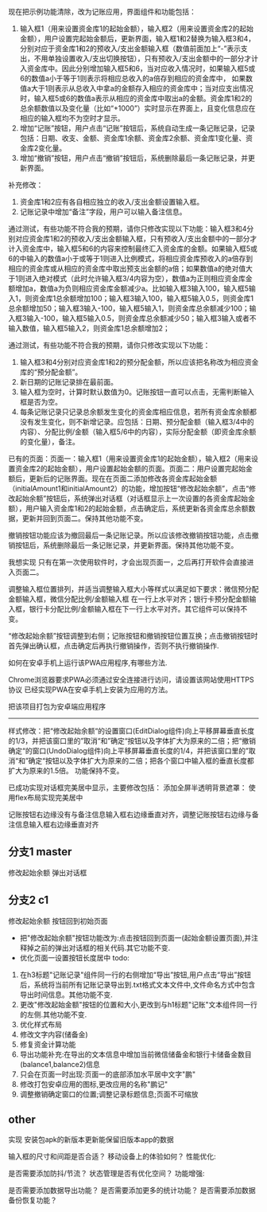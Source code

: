 现在把示例功能清除，改为记账应用，界面组件和功能包括：
1. 输入框1（用来设置资金库1的起始金额），输入框2（用来设置资金库2的起始金额），用户设置完起始金额后，更新界面，输入框1和2替换为输入框3和4，分别对应于资金库1和2的预收入/支出金额输入框（数值前面加上“-”表示支出，不用单独设置收入/支出切换按钮），只有预收入/支出金额中的一部分才计入资金库中。因此分别增加输入框5和6，当对应收入情况时，如果输入框5或6的数值a小于等于1则表示将相应总收入的a倍存到相应的资金库中，
如果数值a大于1则表示从总收入中拿a的金额存入相应的资金库中；当对应支出情况时，输入框5或6的数值a表示从相应的资金库中取出a的金额。资金库1和2的总余额数值以及变化量（比如“+1000”）实时显示在界面上，且变化信息应在相应的输入框均不为空时才显示。
2. 增加“记账”按钮，用户点击“记账”按钮后，系统自动生成一条记账记录，记录包括：日期、收支、金额、资金库1余额、资金库2余额、资金库1变化量、资金库2变化量。 
3. 增加“撤销”按钮，用户点击“撤销”按钮后，系统删除最后一条记账记录，并更新界面。


补充修改：
1. 资金库1和2应有各自相应独立的收入/支出金额设置输入框。
2. 记账记录中增加“备注”字段，用户可以输入备注信息。


通过测试，有些功能不符合我的预期，请你只修改实现以下功能：输入框3和4分别对应资金库1和2的预收入/支出金额输入框，只有预收入/支出金额中的一部分才计入资金库中，输入框5和6的内容来控制最终汇入资金库的金额。如果输入框5或6的中输入的数值a小于或等于1则进入比例模式，将相应资金库预收入的a倍存到相应的资金库或从相应的资金库中取出预支出金额的a倍；如果数值a的绝对值大于1则进入绝对模式（此时允许输入框3/4内容为空），数值a为正则相应资金库金额增加a，数值a为负则相应资金库金额减少a。比如输入框3输入100，输入框5输入1，则资金库1总余额增加100；输入框3输入100，输入框5输入0.5，则资金库1总余额增加50；输入框3输入-100，输入框5输入1，则资金库总余额减少100；输入框3输入-100，输入框5输入0.5，则资金库总余额减少50；输入框3输入或者不输入数值，输入框5输入2，则资金库1总余额增加2；

通过测试，有些功能不符合我的预期，请你只修改实现以下功能：
1. 输入框3和4分别对应资金库1和2的预分配金额，所以应该把名称改为相应资金库的“预分配金额”。
2. 新日期的记账记录排在最前面。
3. 输入框为空时，计算时默认数值为0。记账按钮一直可以点击，无需判断输入框是否为空。
4. 每条记账记录只记录总余额发生变化的资金库相应信息，若所有资金库余额都没有发生变化，则不新增记录。应包括：日期、预分配金额（输入框3/4中的内容）、分配比例/金额（输入框5/6中的内容），实际分配金额（即资金库余额的变化量），备注。


已有的页面：页面一：输入框1（用来设置资金库1的起始金额），输入框2（用来设置资金库2的起始金额），用户设置起始金额的页面。页面二：用户设置完起始金额后，更新后的记账界面。现在在页面二添加修改各资金库起始金额（initialAmount1和initialAmount2）的功能，增加按钮“修改起始余额”，点击“修改起始余额”按钮后，系统弹出对话框（对话框显示上一次设置的各资金库起始金额），用户输入资金库1和2的起始金额，点击确定后，系统更新各资金库总余额数据，更新并回到页面二。保持其他功能不变。

撤销按钮功能应该为撤回最后一条记账记录。所以应该修改撤销按钮功能，点击撤销按钮后，系统删除最后一条记账记录，并更新界面。保持其他功能不变。

我想实现 只有在第一次使用软件时，才会出现页面一，之后再打开软件会直接进入页面二。

调整输入框位置排列，并适当调整输入框大小等样式以满足如下要求：微信预分配金额输入框，微信分配比例/金额输入框 在一行上水平对齐；银行卡预分配金额输入框，银行卡分配比例/金额输入框在下一行上水平对齐。其它组件可以保持不变。

“修改起始余额”按钮调整到右侧；记账按钮和撤销按钮位置互换；点击撤销按钮时首先弹出确认框，点击确定后再执行撤销操作，否则不执行撤销操作.

如何在安卓手机上运行该PWA应用程序,有哪些方法.

Chrome浏览器要求PWA必须通过安全连接进行访问，请设置该网站使用HTTPS协议
已经实现PWA在安卓手机上安装为应用的方法。

把该项目打包为安卓端应用程序

-----------------
样式修改：把“修改起始余额“的设置窗口(EditDialog组件)向上平移屏幕垂直长度的1/3，并把该窗口里的”取消“和”确定“按钮以及字体扩大为原来的二倍；把“撤销确定“的窗口(UndoDialog组件)向上平移屏幕垂直长度的1/4，并把该窗口里的”取消“和”确定“按钮以及字体扩大为原来的二倍；把各个窗口中输入框的垂直长度都扩大为原来的1.5倍。 功能保持不变。
<!-- 在顶部标题“记账”的下面居中显示小号文字”Chi“  -->
已成功实现对话框完美居中显示，主要修改包括：
添加全屏半透明背景遮罩：
使用flex布局实现完美居中



记账按钮右边缘没有与备注信息输入框右边缘垂直对齐，调整记账按钮右边缘与备注信息输入框右边缘垂直对齐

## 分支1 master
修改起始余额 弹出对话框
## 分支2 c1
修改起始余额 按钮回到初始页面
+ 把"修改起始余额"按钮功能改为:点击按钮回到页面一(起始金额设置页面),并注释掉之前的弹出对话框的相关代码.其它功能不变.
+ 优化页面一设置按钮长度居中
todo: 
1. 在h3标题"记账记录"组件同一行的右侧增加“导出”按钮,用户点击“导出”按钮后，系统将当前所有记账记录导出到.txt格式文本文件中,文件命名方式中包含导出时间信息。其他功能不变.
2. 更改"修改起始金额"按钮的位置和大小,更改到与h1标题"记账"文本组件同一行的左侧.其他功能不变.
3. 优化样式布局
4. 修改文字内容(储备金)
5. 修复资金计算功能
6. 导出功能补充:在导出的文本信息中增加当前微信储备金和银行卡储备金数目(balance1,balance2)信息
7. 只会在页面一时出现:页面一的底部添加水平居中文字"鹏"
8. 修改打包安卓应用的图标,更改应用的名称"鹏记"
9. 调整撤销确定窗口的位置;调整记录标题信息;页面不可缩放
<!-- 7. 只会在页面一时出现:页面一按钮"好"的下方添加可编辑的文本内容,该文本内容修改后会保存到状态中 -->
<!-- 6. 修复初始储备金额输入框里的内容显示内容不能为空 -->
<!-- 6. 在页面二(记账记录页面)添加"使用说明"按钮,位置在和h1标题"记账"同一行的右侧,点击"使用说明"按钮后,弹出文字说明框,包含 -->


## other
实现 安装包apk的新版本更新能保留旧版本app的数据

输入框的尺寸和间距是否合适？
移动设备上的体验如何？
性能优化:

是否需要添加防抖/节流？
状态管理是否有优化空间？
功能增强:

是否需要添加数据导出功能？
是否需要添加更多的统计功能？
是否需要添加数据备份恢复功能？
